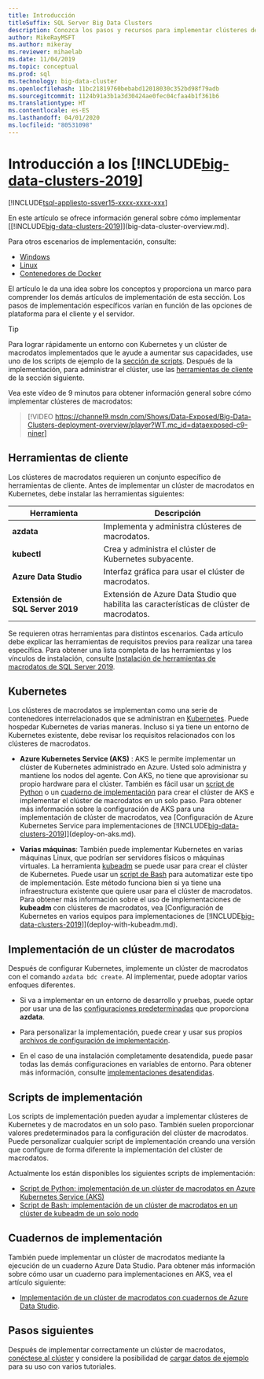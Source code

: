 ```yaml
---
title: Introducción
titleSuffix: SQL Server Big Data Clusters
description: Conozca los pasos y recursos para implementar clústeres de macrodatos de SQL Server.
author: MikeRayMSFT
ms.author: mikeray
ms.reviewer: mihaelab
ms.date: 11/04/2019
ms.topic: conceptual
ms.prod: sql
ms.technology: big-data-cluster
ms.openlocfilehash: 11bc21819760bebabd12018030c352bd98f79adb
ms.sourcegitcommit: 1124b91a3b1a3d30424ae0fec04cfaa4b1f361b6
ms.translationtype: HT
ms.contentlocale: es-ES
ms.lasthandoff: 04/01/2020
ms.locfileid: "80531098"
---
```

# <a name="get-started-with-big-data-clusters-2019"></a>Introducción a los [!INCLUDE[big-data-clusters-2019](../includes/ssbigdataclusters-ss-nover.md)]

[!INCLUDE[tsql-appliesto-ssver15-xxxx-xxxx-xxx](../includes/tsql-appliesto-ssver15-xxxx-xxxx-xxx.md)]

En este artículo se ofrece información general sobre cómo implementar [[!INCLUDE[big-data-clusters-2019](../includes/ssbigdataclusters-ver15.md)]](big-data-cluster-overview.md).

Para otros escenarios de implementación, consulte:

- [Windows](../database-engine/install-windows/install-sql-server.md)
- [Linux](../linux/sql-server-linux-setup.md)
- [Contenedores de Docker](../linux/sql-server-linux-configure-docker.md)

El artículo le da una idea sobre los conceptos y proporciona un marco para comprender los demás artículos de implementación de esta sección. Los pasos de implementación específicos varían en función de las opciones de plataforma para el cliente y el servidor.

> [!TIP]
> Para lograr rápidamente un entorno con Kubernetes y un clúster de macrodatos implementados que le ayude a aumentar sus capacidades, use uno de los scripts de ejemplo de la [sección de scripts](#scripts). Después de la implementación, para administrar el clúster, use las [herramientas de cliente](#tools) de la sección siguiente.

Vea este vídeo de 9 minutos para obtener información general sobre cómo implementar clústeres de macrodatos:

> [!VIDEO https://channel9.msdn.com/Shows/Data-Exposed/Big-Data-Clusters-deployment-overview/player?WT.mc_id=dataexposed-c9-niner]


## <a name="client-tools"></a><a id="tools"></a> Herramientas de cliente

Los clústeres de macrodatos requieren un conjunto específico de herramientas de cliente. Antes de implementar un clúster de macrodatos en Kubernetes, debe instalar las herramientas siguientes:

| Herramienta | Descripción |
|---|---|
| **azdata** | Implementa y administra clústeres de macrodatos. |
| **kubectl** | Crea y administra el clúster de Kubernetes subyacente. |
| **Azure Data Studio** | Interfaz gráfica para usar el clúster de macrodatos. |
| **Extensión de SQL Server 2019** | Extensión de Azure Data Studio que habilita las características de clúster de macrodatos. |

Se requieren otras herramientas para distintos escenarios. Cada artículo debe explicar las herramientas de requisitos previos para realizar una tarea específica. Para obtener una lista completa de las herramientas y los vínculos de instalación, consulte [Instalación de herramientas de macrodatos de SQL Server 2019](deploy-big-data-tools.md).

## <a name="kubernetes"></a>Kubernetes

Los clústeres de macrodatos se implementan como una serie de contenedores interrelacionados que se administran en [Kubernetes](https://kubernetes.io/docs/home). Puede hospedar Kubernetes de varias maneras. Incluso si ya tiene un entorno de Kubernetes existente, debe revisar los requisitos relacionados con los clústeres de macrodatos.

- **Azure Kubernetes Service (AKS)** : AKS le permite implementar un clúster de Kubernetes administrado en Azure. Usted solo administra y mantiene los nodos del agente. Con AKS, no tiene que aprovisionar su propio hardware para el clúster. También es fácil usar un [script de Python](quickstart-big-data-cluster-deploy.md) o un [cuaderno de implementación](notebooks-deploy.md) para crear el clúster de AKS e implementar el clúster de macrodatos en un solo paso. Para obtener más información sobre la configuración de AKS para una implementación de clúster de macrodatos, vea [Configuración de Azure Kubernetes Service para implementaciones de [!INCLUDE[big-data-clusters-2019](../includes/ssbigdataclusters-ver15.md)]](deploy-on-aks.md).

- **Varias máquinas**: También puede implementar Kubernetes en varias máquinas Linux, que podrían ser servidores físicos o máquinas virtuales. La herramienta [kubeadm](https://kubernetes.io/docs/setup/independent/create-cluster-kubeadm/) se puede usar para crear el clúster de Kubernetes. Puede usar un [script de Bash](deployment-script-single-node-kubeadm.md) para automatizar este tipo de implementación. Este método funciona bien si ya tiene una infraestructura existente que quiere usar para el clúster de macrodatos. Para obtener más información sobre el uso de implementaciones de **kubeadm** con clústeres de macrodatos, vea [Configuración de Kubernetes en varios equipos para implementaciones de [!INCLUDE[big-data-clusters-2019](../includes/ssbigdataclusters-ver15.md)]](deploy-with-kubeadm.md).

## <a name="deploy-a-big-data-cluster"></a>Implementación de un clúster de macrodatos

Después de configurar Kubernetes, implemente un clúster de macrodatos con el comando `azdata bdc create`. Al implementar, puede adoptar varios enfoques diferentes.

- Si va a implementar en un entorno de desarrollo y pruebas, puede optar por usar una de las [configuraciones predeterminadas](deployment-guidance.md#deploy) que proporciona **azdata**.

- Para personalizar la implementación, puede crear y usar sus propios [archivos de configuración de implementación](deployment-guidance.md#configfile).

- En el caso de una instalación completamente desatendida, puede pasar todas las demás configuraciones en variables de entorno. Para obtener más información, consulte [implementaciones desatendidas](deployment-guidance.md#unattended).


## <a name="deployment-scripts"></a><a id="scripts"></a> Scripts de implementación

Los scripts de implementación pueden ayudar a implementar clústeres de Kubernetes y de macrodatos en un solo paso. También suelen proporcionar valores predeterminados para la configuración del clúster de macrodatos. Puede personalizar cualquier script de implementación creando una versión que configure de forma diferente la implementación del clúster de macrodatos.

Actualmente los están disponibles los siguientes scripts de implementación:

- [Script de Python: implementación de un clúster de macrodatos en Azure Kubernetes Service (AKS)](quickstart-big-data-cluster-deploy.md)
- [Script de Bash: implementación de un clúster de macrodatos en un clúster de kubeadm de un solo nodo](deployment-script-single-node-kubeadm.md)

## <a name="deployment-notebooks"></a>Cuadernos de implementación

También puede implementar un clúster de macrodatos mediante la ejecución de un cuaderno Azure Data Studio. Para obtener más información sobre cómo usar un cuaderno para implementaciones en AKS, vea el artículo siguiente:

- [Implementación de un clúster de macrodatos con cuadernos de Azure Data Studio](notebooks-deploy.md).

## <a name="next-steps"></a>Pasos siguientes

Después de implementar correctamente un clúster de macrodatos, [conéctese al clúster](connect-to-big-data-cluster.md) y considere la posibilidad de [cargar datos de ejemplo](tutorial-load-sample-data.md) para su uso con varios tutoriales.
